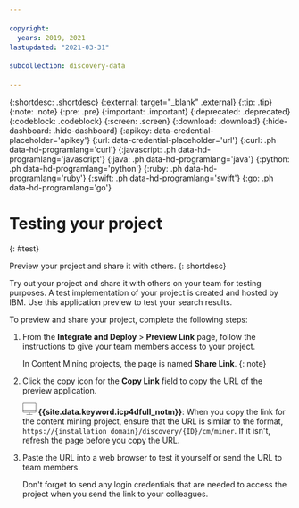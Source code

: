 ```yaml
---

copyright:
  years: 2019, 2021
lastupdated: "2021-03-31"

subcollection: discovery-data

---
```


{:shortdesc: .shortdesc}
{:external: target="_blank" .external}
{:tip: .tip}
{:note: .note}
{:pre: .pre}
{:important: .important}
{:deprecated: .deprecated}
{:codeblock: .codeblock}
{:screen: .screen}
{:download: .download}
{:hide-dashboard: .hide-dashboard}
{:apikey: data-credential-placeholder='apikey'} 
{:url: data-credential-placeholder='url'}
{:curl: .ph data-hd-programlang='curl'}
{:javascript: .ph data-hd-programlang='javascript'}
{:java: .ph data-hd-programlang='java'}
{:python: .ph data-hd-programlang='python'}
{:ruby: .ph data-hd-programlang='ruby'}
{:swift: .ph data-hd-programlang='swift'}
{:go: .ph data-hd-programlang='go'}

# Testing your project
{: #test}

Preview your project and share it with others.
{: shortdesc}

Try out your project and share it with others on your team for testing purposes. A test implementation of your project is created and hosted by IBM. Use this application preview to test your search results. 

To preview and share your project, complete the following steps:

1.  From the **Integrate and Deploy** > **Preview Link** page, follow the instructions to give your team members access to your project.

    In Content Mining projects, the page is named **Share Link**.
    {: note}
1.  Click the copy icon for the **Copy Link** field to copy the URL of the preview application.

    ![Cloud Pak for Data only](images/desktop.png) **{{site.data.keyword.icp4dfull_notm}}**: When you copy the link for the content mining project, ensure that the URL is similar to the format, `https://{installation domain}/discovery/{ID}/cm/miner`. If it isn't, refresh the page before you copy the URL.
1.  Paste the URL into a web browser to test it yourself or send the URL to team members.

    Don't forget to send any login credentials that are needed to access the project when you send the link to your colleagues.
 